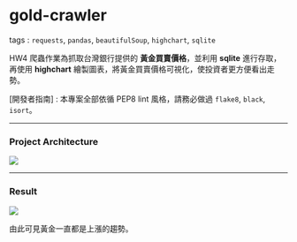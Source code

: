 # gold-crawler

tags : `requests`, `pandas`, `beautifulSoup`, `highchart`, `sqlite`

HW4 爬蟲作業為抓取台灣銀行提供的 **黃金買賣價格**，並利用 **sqlite** 進行存取，再使用 **highchart** 繪製圖表，將黃金買賣價格可視化，使投資者更方便看出走勢。

[開發者指南] : 本專案全部依循 PEP8 lint 風格，請務必做過 `flake8`, `black`, `isort`。

---

### Project Architecture

![](https://hackmd.io/_uploads/rJ5Kv1xH3.png)


---

### Result

![](https://hackmd.io/_uploads/SJbSdkxB3.png)

由此可見黃金一直都是上漲的趨勢。